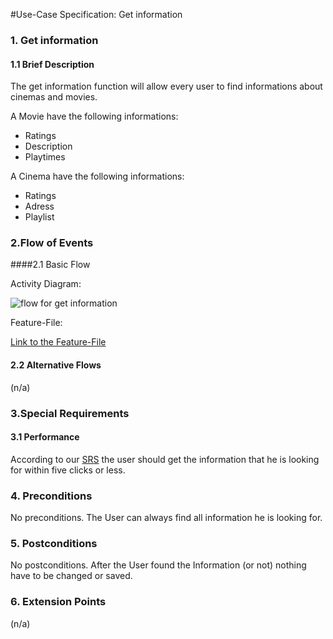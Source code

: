 #Use-Case Specification: Get information   

### 1. Get information

#### 1.1 Brief Description

The get information function will allow every user to find informations about cinemas and movies.

A Movie have the following informations:
  - Ratings
  - Description 
  - Playtimes
  
A Cinema have the following informations:
  - Ratings
  - Adress
  - Playlist
  

### 2.Flow of Events

####2.1 Basic Flow

Activity Diagram: 

![flow for get information][flow]

Feature-File:

[Link to the Feature-File](tbd)

#### 2.2 Alternative Flows

(n/a)

### 3.Special Requirements

#### 3.1 Performance

According to our [SRS][SRS] the user should get the information that he is looking for within five clicks or less.


### 4. Preconditions

No preconditions.
The User can always find all information he is looking for.
 
### 5. Postconditions

No postconditions.
After the User found the Information (or not) nothing have to be changed or saved.

### 6. Extension Points
(n/a)

<!-- Link definitions -->
[SRS]: https://github.com/tinf15b4-kino/kino-web/blob/master/documents/SRS.md
[flow]: https://github.com/tinf15b4-kino/kino-web/blob/develop/documents/UC/get%20information/flow_GetInformation.png

 

